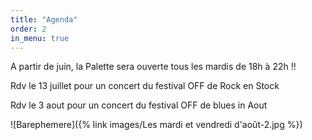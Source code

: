 ```yaml
---
title: "Agenda"
order: 2
in_menu: true
---
```

A partir de juin, la Palette sera ouverte tous les mardis de 18h à 22h !!

Rdv le 13 juillet pour un concert du festival OFF de Rock en Stock 

Rdv le 3 aout pour un concert du festival OFF de blues in Aout


![Barephemere]({% link images/Les mardi et vendredi d'août-2.jpg %}) 